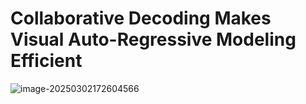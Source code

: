 # Collaborative Decoding Makes Visual Auto-Regressive Modeling Efficient

![image-20250302172604566](https://blog-pic-thorin.oss-cn-hangzhou.aliyuncs.com/image-20250302172604566.png)